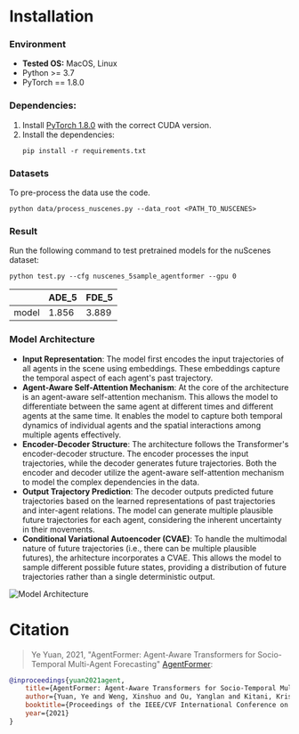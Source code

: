 # Installation 

### Environment
* **Tested OS:** MacOS, Linux
* Python >= 3.7
* PyTorch == 1.8.0
### Dependencies:
1. Install [PyTorch 1.8.0](https://pytorch.org/get-started/previous-versions/) with the correct CUDA version.
2. Install the dependencies:
    ```
    pip install -r requirements.txt
    ```
### Datasets 

To pre-process the data use the code.

```
python data/process_nuscenes.py --data_root <PATH_TO_NUSCENES>
```

### Result
Run the following command to test pretrained models for the nuScenes dataset:

```
python test.py --cfg nuscenes_5sample_agentformer --gpu 0
```
|       | ADE_5 | FDE_5 | 
|-------|-------|-------|
| model | 1.856 | 3.889 | 

### Model Architecture

- **Input Representation**: The model first encodes the input trajectories of all agents in the scene using embeddings. These embeddings capture the temporal aspect of each agent's past trajectory.
- **Agent-Aware Self-Attention Mechanism**: At the core of the architecture is an agent-aware self-attention mechanism. This allows the model to differentiate between the same agent at different times and different agents at the same time. It enables the model to capture both temporal dynamics of individual agents and the spatial interactions among multiple agents effectively.
- **Encoder-Decoder Structure**: The architecture follows the Transformer's encoder-decoder structure. The encoder processes the input trajectories, while the decoder generates future trajectories. Both the encoder and decoder utilize the agent-aware self-attention mechanism to model the complex dependencies in the data.
- **Output Trajectory Prediction**: The decoder outputs predicted future trajectories based on the learned representations of past trajectories and inter-agent relations. The model can generate multiple plausible future trajectories for each agent, considering the inherent uncertainty in their movements.
- **Conditional Variational Autoencoder (CVAE)**: To handle the multimodal nature of future trajectories (i.e., there can be multiple plausible futures), the arhitecture incorporates a CVAE. This allows the model to sample different possible future states, providing a distribution of future trajectories rather than a single deterministic output.

![Model Architecture](trajectory-ttc-model-worflow.png)

# Citation
> Ye Yuan, 2021, "AgentFormer: Agent-Aware Transformers for
Socio-Temporal Multi-Agent Forecasting" [AgentFormer](https://www.ye-yuan.com/agentformer/):
```bibtex
@inproceedings{yuan2021agent,
    title={AgentFormer: Agent-Aware Transformers for Socio-Temporal Multi-Agent Forecasting},
    author={Yuan, Ye and Weng, Xinshuo and Ou, Yanglan and Kitani, Kris},
    booktitle={Proceedings of the IEEE/CVF International Conference on Computer Vision (ICCV)},
    year={2021}
}
```
